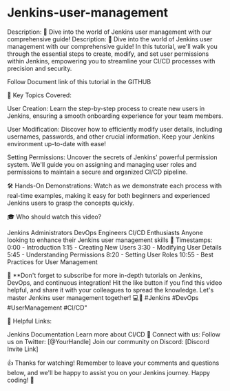 # Jenkins-user-management
Description: 🚀 Dive into the world of Jenkins user management with our comprehensive guide! 
Description:
🚀 Dive into the world of Jenkins user management with our comprehensive guide! In this tutorial, we'll walk you through the essential steps to create, modify, and set user permissions within Jenkins, empowering you to streamline your CI/CD processes with precision and security.

Follow Document link of this tutorial in the GITHUB 


🔧 Key Topics Covered:

User Creation: Learn the step-by-step process to create new users in Jenkins, ensuring a smooth onboarding experience for your team members.

User Modification: Discover how to efficiently modify user details, including usernames, passwords, and other crucial information. Keep your Jenkins environment up-to-date with ease!

Setting Permissions: Uncover the secrets of Jenkins' powerful permission system. We'll guide you on assigning and managing user roles and permissions to maintain a secure and organized CI/CD pipeline.

🛠️ Hands-On Demonstrations:
Watch as we demonstrate each process with real-time examples, making it easy for both beginners and experienced Jenkins users to grasp the concepts quickly.

🎓 Who should watch this video?

Jenkins Administrators
DevOps Engineers
CI/CD Enthusiasts
Anyone looking to enhance their Jenkins user management skills
📌 Timestamps:
0:00 - Introduction
1:15 - Creating New Users
3:30 - Modifying User Details
5:45 - Understanding Permissions
8:20 - Setting User Roles
10:55 - Best Practices for User Management

🚨 **Don't forget to subscribe for more in-depth tutorials on Jenkins, DevOps, and continuous integration! Hit the like button if you find this video helpful, and share it with your colleagues to spread the knowledge. Let's master Jenkins user management together! 💻🔐 #Jenkins #DevOps #UserManagement #CI/CD"

🔗 Helpful Links:

Jenkins Documentation
Learn more about CI/CD
📌 Connect with us:
Follow us on Twitter: [@YourHandle]
Join our community on Discord: [Discord Invite Link]

👍 Thanks for watching! Remember to leave your comments and questions below, and we'll be happy to assist you on your Jenkins journey. Happy coding! 🚀

